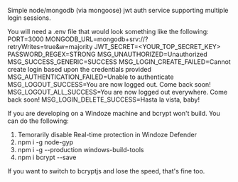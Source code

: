 Simple node/mongodb (via mongoose) jwt auth service supporting multiple login sessions.

You will need a .env file that would look something like the following:
PORT=3000
MONGODB_URL=mongodb+srv://<MYMONGOURL>?retryWrites=true&w=majority
JWT_SECRET=<YOUR_TOP_SECRET_KEY>
PASSWORD_REGEX=STRONG
MSG_UNAUTHORIZED=Unauthorized
MSG_SUCCESS_GENERIC=SUCCESS
MSG_LOGIN_CREATE_FAILED=Cannot create login based upon the credentials provided
MSG_AUTHENTICATION_FAILED=Unable to authenticate
MSG_LOGOUT_SUCCESS=You are now logged out. Come back soon!
MSG_LOGOUT_ALL_SUCCESS=You are now logged out everywhere. Come back soon!
MSG_LOGIN_DELETE_SUCCESS=Hasta la vista, baby!


If you are developing on a Windoze machine and bcrypt won't build. You can do the following:
1. Temorarily disable Real-time protection in Windoze Defender
2. npm i -g node-gyp
3. npm i -g --production windows-build-tools
4. npm i bcrypt --save

If you want to switch to bcryptjs and lose the speed, that's fine too.